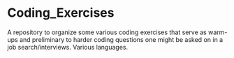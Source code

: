 # Coding_Exercises
A repository to organize some various coding exercises that serve as warm-ups and preliminary to harder coding questions one might be asked on in a job search/interviews. Various languages.

